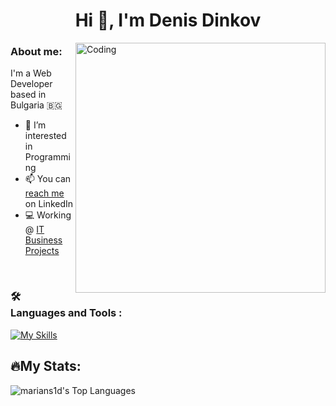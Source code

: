 <h1 align="center">Hi 👋, I'm Denis Dinkov</h1>
<img align="right" alt="Coding" width="400" src="https://media.giphy.com/media/v1.Y2lkPTc5MGI3NjExZDBhNjIyMzNhOThkZjBkNTQ0NWVkNzJlZTYyMzE1NDJhODhiMTk2OSZjdD1n/q9T36aFCd16CZwDpCb/giphy.gif">

### About me:
I'm a Web Developer based in Bulgaria 🇧🇬

- 👀 I’m interested in Programming
- 📫 You can [reach me](https://www.linkedin.com/in/denis-dinkov-028487186/) on LinkedIn
- 💻 Working @ [IT Business Projects](https://www.linkedin.com/company/itbpbg/)
<br/>

 ### :hammer_and_wrench: Languages and Tools :
[![My Skills](https://skillicons.dev/icons?i=react,vue,redux,js,html,css,scss,bootstrap,nodejs,expressjs,mongodb,mysql)](https://skillicons.dev)
 <br/>

## 🔥My Stats:
![marians1d's Top Languages](https://github-readme-stats.vercel.app/api/top-langs/?username=denislav4oto&theme=tokyonight&show_icons=true&hide_border=true&layout=compact)

